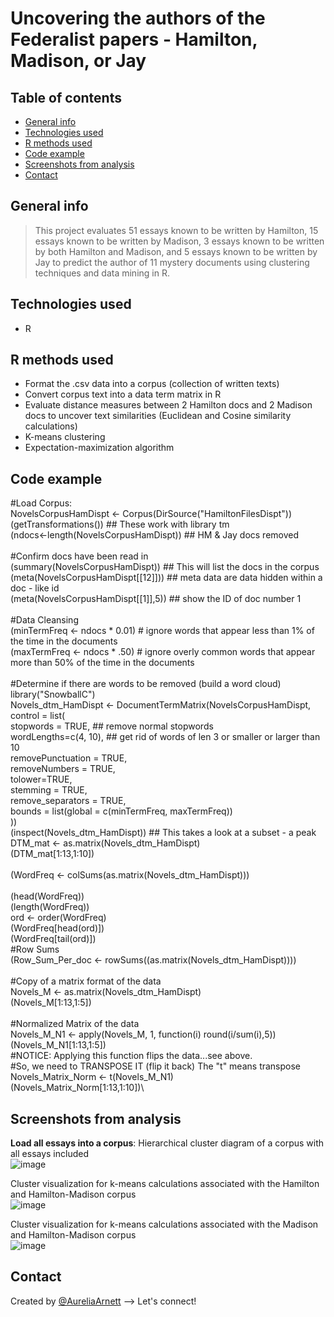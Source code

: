 # Uncovering the authors of the Federalist papers - Hamilton, Madison, or Jay

## Table of contents
* [General info](#general-info)
* [Technologies used](#technologies-used)
* [R methods used](#R-methods-used)
* [Code example](#code-example)
* [Screenshots from analysis](#screenshots-from-analysis)
* [Contact](#contact)

## General info
> This project evaluates 51 essays known to be written by Hamilton, 15 essays known to be written by Madison, 3 essays known to be written by both Hamilton and Madison, and 5 essays known to be written by Jay to predict the author of 11 mystery documents using clustering techniques and data mining in R.

## Technologies used
* R

## R methods used
* Format the .csv data into a corpus (collection of written texts)
* Convert corpus text into a data term matrix in R
* Evaluate distance measures between 2 Hamilton docs and 2 Madison docs to uncover text similarities (Euclidean and Cosine similarity calculations)
* K-means clustering
* Expectation-maximization algorithm

## Code example
#Load Corpus:\
NovelsCorpusHamDispt <- Corpus(DirSource("HamiltonFilesDispt"))\
(getTransformations()) ## These work with library tm\
(ndocs<-length(NovelsCorpusHamDispt)) ## HM & Jay docs removed\
\
#Confirm docs have been read in\
(summary(NovelsCorpusHamDispt))  ## This will list the docs in the corpus\
(meta(NovelsCorpusHamDispt[[12]])) ## meta data are data hidden within a doc - like id\
(meta(NovelsCorpusHamDispt[[1]],5)) ## show the ID of doc number 1\
\
#Data Cleansing\
(minTermFreq <- ndocs * 0.01) # ignore words that appear less than 1% of the time in the documents\
(maxTermFreq <- ndocs * .50) # ignore overly common words that appear more than 50% of the time in the documents\
\
#Determine if there are words to be removed (build a word cloud)\
library("SnowballC")\
Novels_dtm_HamDispt <- DocumentTermMatrix(NovelsCorpusHamDispt,\
                                 control = list(\
                                   stopwords = TRUE, ## remove normal stopwords\
                                   wordLengths=c(4, 10), ## get rid of words of len 3 or smaller or larger than 10\
                                   removePunctuation = TRUE,\
                                   removeNumbers = TRUE,\
                                   tolower=TRUE,\
                                   stemming = TRUE,\
                                   remove_separators = TRUE,\
                                   bounds = list(global = c(minTermFreq, maxTermFreq))\
                                 ))\
(inspect(Novels_dtm_HamDispt))  ## This takes a look at a subset - a peak\
DTM_mat <- as.matrix(Novels_dtm_HamDispt)\
(DTM_mat[1:13,1:10])\
\
(WordFreq <- colSums(as.matrix(Novels_dtm_HamDispt)))\
\
(head(WordFreq))\
(length(WordFreq))\
ord <- order(WordFreq)\
(WordFreq[head(ord)])\
(WordFreq[tail(ord)])\
#Row Sums\
(Row_Sum_Per_doc <- rowSums((as.matrix(Novels_dtm_HamDispt))))\
\
#Copy of a matrix format of the data\
Novels_M <- as.matrix(Novels_dtm_HamDispt)\
(Novels_M[1:13,1:5])\
\
#Normalized Matrix of the data\
Novels_M_N1 <- apply(Novels_M, 1, function(i) round(i/sum(i),5))\
(Novels_M_N1[1:13,1:5])\
#NOTICE: Applying this function flips the data...see above.\
#So, we need to TRANSPOSE IT (flip it back)  The "t" means transpose\
Novels_Matrix_Norm <- t(Novels_M_N1)\
(Novels_Matrix_Norm[1:13,1:10])\

## Screenshots from analysis
**Load all essays into a corpus**: Hierarchical cluster diagram of a corpus with all essays included\
![image](https://user-images.githubusercontent.com/75768214/118076678-863bc700-b367-11eb-8f7a-40339954b94b.png)

Cluster visualization for k-means calculations associated with the Hamilton and Hamilton-Madison corpus\
![image](https://user-images.githubusercontent.com/75768214/118077045-34477100-b368-11eb-814b-790fa247764d.png)

Cluster visualization for k-means calculations associated with the Madison and Hamilton-Madison corpus\
![image](https://user-images.githubusercontent.com/75768214/118077062-3dd0d900-b368-11eb-9724-05412c263523.png)


## Contact
Created by [@AureliaArnett](https://twitter.com/AureliaArnett) --> Let's connect!
